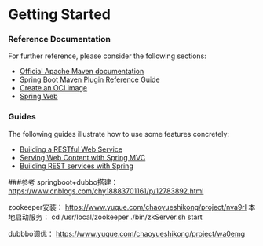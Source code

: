 # Getting Started

### Reference Documentation
For further reference, please consider the following sections:

* [Official Apache Maven documentation](https://maven.apache.org/guides/index.html)
* [Spring Boot Maven Plugin Reference Guide](https://docs.spring.io/spring-boot/docs/2.3.2.RELEASE/maven-plugin/reference/html/)
* [Create an OCI image](https://docs.spring.io/spring-boot/docs/2.3.2.RELEASE/maven-plugin/reference/html/#build-image)
* [Spring Web](https://docs.spring.io/spring-boot/docs/2.3.2.RELEASE/reference/htmlsingle/#boot-features-developing-web-applications)

### Guides
The following guides illustrate how to use some features concretely:

* [Building a RESTful Web Service](https://spring.io/guides/gs/rest-service/)
* [Serving Web Content with Spring MVC](https://spring.io/guides/gs/serving-web-content/)
* [Building REST services with Spring](https://spring.io/guides/tutorials/bookmarks/)

###参考
springboot+dubbo搭建：
https://www.cnblogs.com/chy18883701161/p/12783892.html

zookeeper安装：
https://www.yuque.com/chaoyueshikong/project/nva9rl
本地启动服务： 
cd /usr/local/zookeeper
./bin/zkServer.sh start

dubbbo调优：
https://www.yuque.com/chaoyueshikong/project/wa0emg